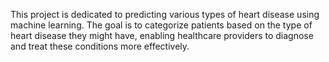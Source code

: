 This project is dedicated to predicting various types of heart disease using machine learning. The goal is to categorize patients based on the type of heart disease they might have, enabling healthcare providers to diagnose and treat these conditions more effectively.
